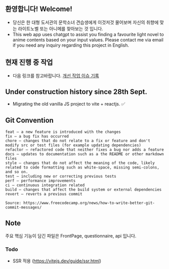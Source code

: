 
## 환영합니다! Welcome!
- 당신은 한 대형 도서관의 문학소녀 견습생에게 이것저것 물어보며 자신의 취향에 맞는 라이트노벨 또는 아니메를 찾아보는 것 입니다.
- This web app uses chatgpt to assist you finding a favourite light novel to anime contents based on your input values. Please contact me via email if you need any inquiry regarding this project in English.

## 현재 진행 중 작업
- 다음 링크를 참고바랍니다. [개선 작업 이슈 기록](https://github.com/mireu-san/lightnovel-gpt-client/issues/2)



## Under construction history since 28th Sept.
- Migrating the old vanilla JS project to vite + reactjs. ✅


## Git Convention
```
feat – a new feature is introduced with the changes
fix – a bug fix has occurred
chore – changes that do not relate to a fix or feature and don't modify src or test files (for example updating dependencies)
refactor – refactored code that neither fixes a bug nor adds a feature
docs – updates to documentation such as a the README or other markdown files
style – changes that do not affect the meaning of the code, likely related to code formatting such as white-space, missing semi-colons, and so on.
test – including new or correcting previous tests
perf – performance improvements
ci – continuous integration related
build – changes that affect the build system or external dependencies
revert – reverts a previous commit

Source: https://www.freecodecamp.org/news/how-to-write-better-git-commit-messages/
```

## Note
주요 핵심 기능이 담긴 파일은 FrontPage, questionnaire, api 입니다.

### Todo
- SSR 적용 (https://vitejs.dev/guide/ssr.html)
